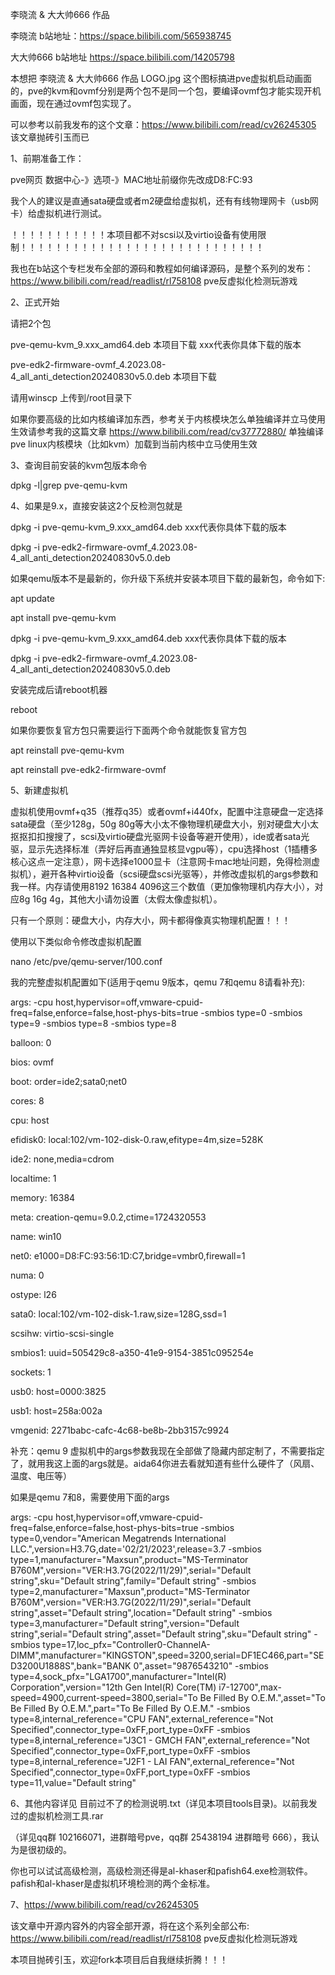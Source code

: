 李晓流 & 大大帅666 作品

李晓流 b站地址：https://space.bilibili.com/565938745

大大帅666 b站地址 https://space.bilibili.com/14205798


本想把 李晓流 & 大大帅666 作品 LOGO.jpg 这个图标搞进pve虚拟机启动画面的，pve的kvm和ovmf分别是两个包不是同一个包，要编译ovmf包才能实现开机画面，现在通过ovmf包实现了。

可以参考以前我发布的这个文章：https://www.bilibili.com/read/cv26245305 该文章抛砖引玉而已

1、前期准备工作：

pve网页 数据中心-》选项-》MAC地址前缀你先改成D8:FC:93

我个人的建议是直通sata硬盘或者m2硬盘给虚拟机，还有有线物理网卡（usb网卡）给虚拟机进行测试。

！！！！！！！！！！！本项目都不对scsi以及virtio设备有使用限制！！！！！！！！！！！！！！！！！！！！！！！！！！！！

我也在b站这个专栏发布全部的源码和教程如何编译源码，是整个系列的发布： https://www.bilibili.com/read/readlist/rl758108 pve反虚拟化检测玩游戏

2、正式开始

请把2个包

pve-qemu-kvm_9.xxx_amd64.deb  本项目下载  xxx代表你具体下载的版本

pve-edk2-firmware-ovmf_4.2023.08-4_all_anti_detection20240830v5.0.deb 本项目下载

请用winscp 上传到/root目录下

如果你要高级的比如内核编译加东西，参考关于内核模块怎么单独编译并立马使用生效请参考我的这篇文章 https://www.bilibili.com/read/cv37772880/ 单独编译pve linux内核模块（比如kvm）加载到当前内核中立马使用生效

3、查询目前安装的kvm包版本命令

dpkg -l|grep pve-qemu-kvm

4、如果是9.x，直接安装这2个反检测包就是

dpkg -i pve-qemu-kvm_9.xxx_amd64.deb  xxx代表你具体下载的版本

dpkg -i pve-edk2-firmware-ovmf_4.2023.08-4_all_anti_detection20240830v5.0.deb


如果qemu版本不是最新的，你升级下系统并安装本项目下载的最新包，命令如下:

apt update

apt install pve-qemu-kvm

dpkg -i pve-qemu-kvm_9.xxx_amd64.deb xxx代表你具体下载的版本

dpkg -i pve-edk2-firmware-ovmf_4.2023.08-4_all_anti_detection20240830v5.0.deb


安装完成后请reboot机器

reboot

如果你要恢复官方包只需要运行下面两个命令就能恢复官方包

apt reinstall pve-qemu-kvm

apt reinstall pve-edk2-firmware-ovmf

5、新建虚拟机

虚拟机使用ovmf+q35（推荐q35）或者ovmf+i440fx，配置中注意硬盘一定选择sata硬盘（至少128g，50g 80g等大小太不像物理机硬盘大小，别对硬盘大小太抠抠扣扣搜搜了，scsi及virtio硬盘光驱网卡设备等避开使用），ide或者sata光驱，显示先选择标准（弄好后再直通独显核显vgpu等），cpu选择host（1插槽多核心这点一定注意），网卡选择e1000显卡（注意网卡mac地址问题，免得检测虚拟机），避开各种virtio设备（scsi硬盘scsi光驱等），并修改虚拟机的args参数和我一样。内存请使用8192 16384 4096这三个数值（更加像物理机内存大小），对应8g 16g 4g，其他大小请勿设置（太假太像虚拟机）。

只有一个原则：硬盘大小，内存大小，网卡都得像真实物理机配置！！！

使用以下类似命令修改虚拟机配置

nano /etc/pve/qemu-server/100.conf

我的完整虚拟机配置如下(适用于qemu 9版本，qemu 7和qemu 8请看补充):

args: -cpu host,hypervisor=off,vmware-cpuid-freq=false,enforce=false,host-phys-bits=true -smbios type=0 -smbios type=9 -smbios type=8 -smbios type=8

balloon: 0

bios: ovmf

boot: order=ide2;sata0;net0

cores: 8

cpu: host

efidisk0: local:102/vm-102-disk-0.raw,efitype=4m,size=528K

ide2: none,media=cdrom

localtime: 1

memory: 16384

meta: creation-qemu=9.0.2,ctime=1724320553

name: win10

net0: e1000=D8:FC:93:56:1D:C7,bridge=vmbr0,firewall=1

numa: 0

ostype: l26

sata0: local:102/vm-102-disk-1.raw,size=128G,ssd=1

scsihw: virtio-scsi-single

smbios1: uuid=505429c8-a350-41e9-9154-3851c095254e

sockets: 1

usb0: host=0000:3825

usb1: host=258a:002a

vmgenid: 2271babc-cafc-4c68-be8b-2bb3157c9924

补充：qemu 9 虚拟机中的args参数我现在全部做了隐藏内部定制了，不需要指定了，就用我这上面的args就是。aida64你进去看就知道有些什么硬件了（风扇、温度、电压等）

如果是qemu 7和8，需要使用下面的args

args: -cpu host,hypervisor=off,vmware-cpuid-freq=false,enforce=false,host-phys-bits=true -smbios type=0,vendor="American Megatrends International LLC.",version=H3.7G,date='02/21/2023',release=3.7 -smbios type=1,manufacturer="Maxsun",product="MS-Terminator B760M",version="VER:H3.7G(2022/11/29)",serial="Default string",sku="Default string",family="Default string" -smbios type=2,manufacturer="Maxsun",product="MS-Terminator B760M",version="VER:H3.7G(2022/11/29)",serial="Default string",asset="Default string",location="Default string" -smbios type=3,manufacturer="Default string",version="Default string",serial="Default string",asset="Default string",sku="Default string" -smbios type=17,loc_pfx="Controller0-ChannelA-DIMM",manufacturer="KINGSTON",speed=3200,serial=DF1EC466,part="SED3200U1888S",bank="BANK 0",asset="9876543210" -smbios type=4,sock_pfx="LGA1700",manufacturer="Intel(R) Corporation",version="12th Gen Intel(R) Core(TM) i7-12700",max-speed=4900,current-speed=3800,serial="To Be Filled By O.E.M.",asset="To Be Filled By O.E.M.",part="To Be Filled By O.E.M." -smbios type=8,internal_reference="CPU FAN",external_reference="Not Specified",connector_type=0xFF,port_type=0xFF -smbios type=8,internal_reference="J3C1 - GMCH FAN",external_reference="Not Specified",connector_type=0xFF,port_type=0xFF -smbios type=8,internal_reference="J2F1 - LAI FAN",external_reference="Not Specified",connector_type=0xFF,port_type=0xFF -smbios type=11,value="Default string"

6、其他内容详见 目前过不了的检测说明.txt（详见本项目tools目录)。以前我发过的虚拟机检测工具.rar

（详见qq群 102166071，进群暗号pve，qq群 25438194 进群暗号 666），我认为是很初级的。

你也可以试试高级检测，高级检测还得是al-khaser和pafish64.exe检测软件。pafish和al-khaser是虚拟机环境检测的两个金标准。

7、https://www.bilibili.com/read/cv26245305 

该文章中开源内容外的内容全部开源，将在这个系列全部公布: 
https://www.bilibili.com/read/readlist/rl758108 pve反虚拟化检测玩游戏

本项目抛砖引玉，欢迎fork本项目后自我继续折腾！！！
